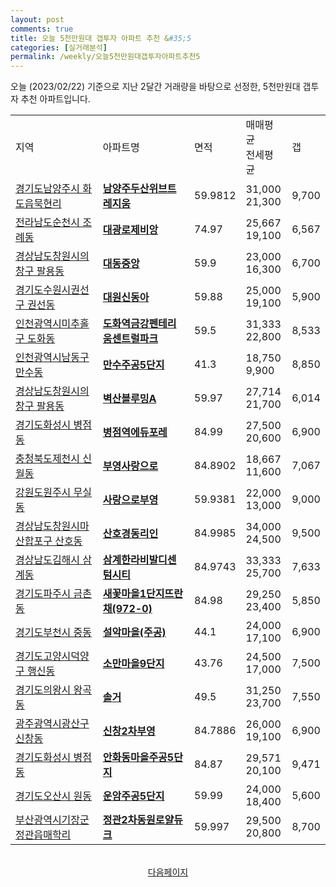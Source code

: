 ```yaml
---
layout: post
comments: true
title: 오늘 5천만원대 갭투자 아파트 추천 &#35;5
categories: [실거래분석]
permalink: /weekly/오늘5천만원대갭투자아파트추천5
---
```


오늘 (2023/02/22) 기준으로 지난 2달간 거래량을 바탕으로 선정한,
5천만원대 갭투자 추천 아파트입니다.

<table class="sortable">
  <tr>
    <td>지역</td>
    <td>아파트명</td>
    <td>면적</td>
    <td>매매평균<br>전세평균</td>
    <td>갭</td>
  </tr>

  <tr class="item">
    <td><a href="/apt/경기도남양주시화도읍묵현리">경기도남양주시 화도읍묵현리</a></td>
    <td style="font-weight: bold;"><a href="/apt/경기도남양주시화도읍묵현리남양주두산위브트레지움">남양주두산위브트레지움</a></td>
    <td>59.9812</td>
    <td>31,000<br>21,300</td>
    <td>9,700</td>
  </tr>

  <tr class="item">
    <td><a href="/apt/전라남도순천시조례동">전라남도순천시 조례동</a></td>
    <td style="font-weight: bold;"><a href="/apt/전라남도순천시조례동대광로제비앙">대광로제비앙</a></td>
    <td>74.97</td>
    <td>25,667<br>19,100</td>
    <td>6,567</td>
  </tr>

  <tr class="item">
    <td><a href="/apt/경상남도창원시의창구팔용동">경상남도창원시의창구 팔용동</a></td>
    <td style="font-weight: bold;"><a href="/apt/경상남도창원시의창구팔용동대동중앙">대동중앙</a></td>
    <td>59.9</td>
    <td>23,000<br>16,300</td>
    <td>6,700</td>
  </tr>

  <tr class="item">
    <td><a href="/apt/경기도수원시권선구권선동">경기도수원시권선구 권선동</a></td>
    <td style="font-weight: bold;"><a href="/apt/경기도수원시권선구권선동대원신동아">대원신동아</a></td>
    <td>59.88</td>
    <td>25,000<br>19,100</td>
    <td>5,900</td>
  </tr>

  <tr class="item">
    <td><a href="/apt/인천광역시미추홀구도화동">인천광역시미추홀구 도화동</a></td>
    <td style="font-weight: bold;"><a href="/apt/인천광역시미추홀구도화동도화역금강펜테리움센트럴파크">도화역금강펜테리움센트럴파크</a></td>
    <td>59.5</td>
    <td>31,333<br>22,800</td>
    <td>8,533</td>
  </tr>

  <tr class="item">
    <td><a href="/apt/인천광역시남동구만수동">인천광역시남동구 만수동</a></td>
    <td style="font-weight: bold;"><a href="/apt/인천광역시남동구만수동만수주공5단지">만수주공5단지</a></td>
    <td>41.3</td>
    <td>18,750<br>9,900</td>
    <td>8,850</td>
  </tr>

  <tr class="item">
    <td><a href="/apt/경상남도창원시의창구팔용동">경상남도창원시의창구 팔용동</a></td>
    <td style="font-weight: bold;"><a href="/apt/경상남도창원시의창구팔용동벽산블루밍A">벽산블루밍A</a></td>
    <td>59.97</td>
    <td>27,714<br>21,700</td>
    <td>6,014</td>
  </tr>

  <tr class="item">
    <td><a href="/apt/경기도화성시병점동">경기도화성시 병점동</a></td>
    <td style="font-weight: bold;"><a href="/apt/경기도화성시병점동병점역에듀포레">병점역에듀포레</a></td>
    <td>84.99</td>
    <td>27,500<br>20,600</td>
    <td>6,900</td>
  </tr>

  <tr class="item">
    <td><a href="/apt/충청북도제천시신월동">충청북도제천시 신월동</a></td>
    <td style="font-weight: bold;"><a href="/apt/충청북도제천시신월동부영사랑으로">부영사랑으로</a></td>
    <td>84.8902</td>
    <td>18,667<br>11,600</td>
    <td>7,067</td>
  </tr>

  <tr class="item">
    <td><a href="/apt/강원도원주시무실동">강원도원주시 무실동</a></td>
    <td style="font-weight: bold;"><a href="/apt/강원도원주시무실동사랑으로부영">사랑으로부영</a></td>
    <td>59.9381</td>
    <td>22,000<br>13,000</td>
    <td>9,000</td>
  </tr>

  <tr class="item">
    <td><a href="/apt/경상남도창원시마산합포구산호동">경상남도창원시마산합포구 산호동</a></td>
    <td style="font-weight: bold;"><a href="/apt/경상남도창원시마산합포구산호동산호경동리인">산호경동리인</a></td>
    <td>84.9985</td>
    <td>34,000<br>24,500</td>
    <td>9,500</td>
  </tr>

  <tr class="item">
    <td><a href="/apt/경상남도김해시삼계동">경상남도김해시 삼계동</a></td>
    <td style="font-weight: bold;"><a href="/apt/경상남도김해시삼계동삼계한라비발디센텀시티">삼계한라비발디센텀시티</a></td>
    <td>84.9743</td>
    <td>33,333<br>25,700</td>
    <td>7,633</td>
  </tr>

  <tr class="item">
    <td><a href="/apt/경기도파주시금촌동">경기도파주시 금촌동</a></td>
    <td style="font-weight: bold;"><a href="/apt/경기도파주시금촌동새꽃마을1단지뜨란채(972-0)">새꽃마을1단지뜨란채(972-0)</a></td>
    <td>84.98</td>
    <td>29,250<br>23,400</td>
    <td>5,850</td>
  </tr>

  <tr class="item">
    <td><a href="/apt/경기도부천시중동">경기도부천시 중동</a></td>
    <td style="font-weight: bold;"><a href="/apt/경기도부천시중동설악마을(주공)">설악마을(주공)</a></td>
    <td>44.1</td>
    <td>24,000<br>17,100</td>
    <td>6,900</td>
  </tr>

  <tr class="item">
    <td><a href="/apt/경기도고양시덕양구행신동">경기도고양시덕양구 행신동</a></td>
    <td style="font-weight: bold;"><a href="/apt/경기도고양시덕양구행신동소만마을9단지">소만마을9단지</a></td>
    <td>43.76</td>
    <td>24,500<br>17,000</td>
    <td>7,500</td>
  </tr>

  <tr class="item">
    <td><a href="/apt/경기도의왕시왕곡동">경기도의왕시 왕곡동</a></td>
    <td style="font-weight: bold;"><a href="/apt/경기도의왕시왕곡동솔거">솔거</a></td>
    <td>49.5</td>
    <td>31,250<br>23,700</td>
    <td>7,550</td>
  </tr>

  <tr class="item">
    <td><a href="/apt/광주광역시광산구신창동">광주광역시광산구 신창동</a></td>
    <td style="font-weight: bold;"><a href="/apt/광주광역시광산구신창동신창2차부영">신창2차부영</a></td>
    <td>84.7886</td>
    <td>26,000<br>19,100</td>
    <td>6,900</td>
  </tr>

  <tr class="item">
    <td><a href="/apt/경기도화성시병점동">경기도화성시 병점동</a></td>
    <td style="font-weight: bold;"><a href="/apt/경기도화성시병점동안화동마을주공5단지">안화동마을주공5단지</a></td>
    <td>84.87</td>
    <td>29,571<br>20,100</td>
    <td>9,471</td>
  </tr>

  <tr class="item">
    <td><a href="/apt/경기도오산시원동">경기도오산시 원동</a></td>
    <td style="font-weight: bold;"><a href="/apt/경기도오산시원동운암주공5단지">운암주공5단지</a></td>
    <td>59.99</td>
    <td>24,000<br>18,400</td>
    <td>5,600</td>
  </tr>

  <tr class="item">
    <td><a href="/apt/부산광역시기장군정관읍매학리">부산광역시기장군 정관읍매학리</a></td>
    <td style="font-weight: bold;"><a href="/apt/부산광역시기장군정관읍매학리정관2차동원로얄듀크">정관2차동원로얄듀크</a></td>
    <td>59.997</td>
    <td>29,500<br>20,800</td>
    <td>8,700</td>
  </tr>

  <tr>
      <script async src="https://pagead2.googlesyndication.com/pagead/js/adsbygoogle.js?client=ca-pub-3485438051770037"
          crossorigin="anonymous"></script>
      <ins class="adsbygoogle"
          style="display:block"
          data-ad-format="fluid"
          data-ad-layout-key="-fb+5w+4e-db+86"
          data-ad-client="ca-pub-3485438051770037"
          data-ad-slot="1827090281"></ins>
      <script>
          (adsbygoogle = window.adsbygoogle || []).push({});
      </script>
  </tr>

</table>
<br>
<center><a href="/weekly/오늘5천만원대갭투자아파트추천">다음페이지</a></center>
<br><br>
